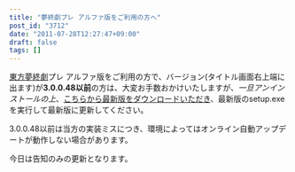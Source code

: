 ```yaml
---
title: "夢終劇プレ アルファ版をご利用の方へ"
post_id: "3712"
date: "2011-07-28T12:27:47+09:00"
draft: false
tags: []
---
```



[東方夢終劇](/!/thC/)プレ アルファ版をご利用の方で、バージョン(タイトル画面右上端に出ます)が**3.0.0.48以前**の方は、大変お手数おかけいたしますが、_一旦アンインストールの上_、[こちらから最新版をダウンロードいただき](/!/thC/nph-thC3.0TrGetNightlyBuild.cgi)、最新版のsetup.exeを実行して最新版に更新してください。

3.0.0.48以前は当方の実装ミスにつき、環境によってはオンライン自動アップデートが動作しない場合があります。

今日は告知のみの更新となります。
